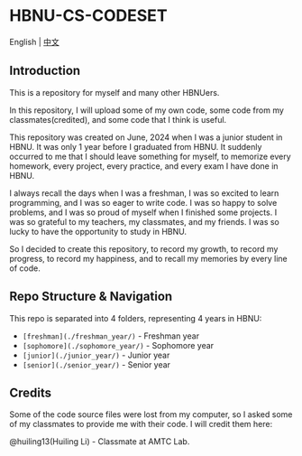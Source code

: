 # HBNU-CS-CODESET

English | [中文](README_CN.md)

## Introduction

This is a repository for myself and many other HBNUers.

In this repository, I will upload some of my own code, some code from my classmates(credited), and some code that I think is useful.

This repository was created on June, 2024 when I was a junior student in HBNU. It was only 1 year before I graduated from HBNU. It suddenly occurred to me that I should leave something for myself, to memorize every homework, every project, every practice, and every exam I have done in HBNU.

I always recall the days when I was a freshman, I was so excited to learn programming, and I was so eager to write code. I was so happy to solve problems, and I was so proud of myself when I finished some projects. I was so grateful to my teachers, my classmates, and my friends. I was so lucky to have the opportunity to study in HBNU.

So I decided to create this repository, to record my growth, to record my progress, to record my happiness, and to recall my memories by every line of code.

## Repo Structure & Navigation

This repo is separated into 4 folders, representing 4 years in HBNU:

- `[freshman](./freshman_year/)` - Freshman year
- `[sophomore](./sophomore_year/)` - Sophomore year
- `[junior](./junior_year/)` - Junior year
- `[senior](./senior_year/)` - Senior year

## Credits

Some of the code source files were lost from my computer, so I asked some of my classmates to provide me with their code. I will credit them here:

@huiling13(Huiling Li) - Classmate at AMTC Lab.
